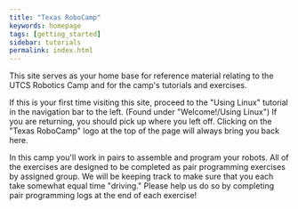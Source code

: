 ```yaml
---
title: "Texas RoboCamp"
keywords: homepage
tags: [getting_started]
sidebar: tutorials
permalink: index.html
---
```


This site serves as your home base for reference material relating to the UTCS Robotics Camp and for the camp's tutorials and exercises.

If this is your first time visiting this site, proceed to the "Using Linux" tutorial in the navigation bar to the left. (Found under "Welcome!/Using Linux") If you are returning, you should pick up where you left off. Clicking on the "Texas RoboCamp" logo at the top of the page will always bring you back here.

In this camp you'll work in pairs to assemble and program your robots. All of the exercises are designed to be completed as pair programming exercises by assigned group. We will be keeping track to make sure that you each take somewhat equal time "driving." Please help us do so by completing pair programming logs at the end of each exercise!
